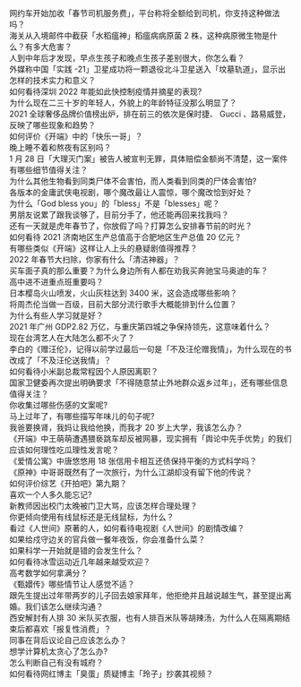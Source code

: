 网约车开始加收「春节司机服务费」，平台称将全额给到司机，你支持这种做法吗？  
海关从入境邮件中截获「水稻瘟神」稻瘟病病原菌 2 株，这种病原微生物是什么？有多大危害？  
人到中年后才发现，早点生孩子和晚点生孩子差别很大，你怎么看？  
外媒称中国「实践 -21」卫星成功将一颗退役北斗卫星送入「坟墓轨道」，显示出怎样的技术实力和意义？  
如何看待深圳 2022 年能如此快控制疫情并摘星的表现?  
为什么现在二三十岁的年轻人，外貌上的年龄特征没那么明显了？  
2021 全球奢侈品牌价值榜出炉，排在前三的依次是保时捷、 Gucci 、路易威登，反映了哪些现象和趋势？  
如何评价《开端》中的「快乐一哥」？  
晚上睡不着和熬夜有区别吗？  
1 月 28 日「大理灭门案」被告人被宣判无罪，具体赔偿金额尚不清楚，这一案件有哪些细节值得关注？  
为什么其他生物看到同类尸体不会害怕，而人类看到同类的尸体会害怕?  
各版本的金庸武侠电视剧，哪个魔改最让人震惊，哪个魔改恰到好处？  
为什么「God bless you」的「bless」不是「blesses」呢？  
男朋友说累了跟我谈够了，目前分手了，他还能再回来找我吗？  
还有一天就是虎年春节了，你放假了吗？打算怎么安排春节前的时光？  
如何看待 2021 济南地区生产总值高于合肥地区生产总值 20 亿元？  
有哪些类似《开端》这样让人上头的悬疑剧值得推荐？  
2022 年春节大扫除，你家有什么「清洁神器」？  
买车面子真的那么重要？为什么身边所有人都在劝我买奔驰宝马奥迪的车？  
高中进不进重点班重要吗？  
日本樱岛火山喷发，火山灰柱达到 3400 米，这会造成哪些影响？  
将周杰伦当做一百级，目前大部分流行歌手大概能排到什么位置？  
为什么有些人学习就是好？  
2021 年广州 GDP2.82 万亿，与重庆第四城之争保持领先，这意味着什么？  
现在台湾艺人在大陆怎么都不火了？  
李白的《赠汪伦》，记得以前学过最后一句是「不及汪伦赠我情」，为什么现在的书改成了「不及汪伦送我情」？  
如何看待小米副总裁常程因个人原因离职？  
国家卫健委再次提出明确要求「不得随意禁止外地群众返乡过年」，还有哪些信息值得关注？  
你收集过哪些伤感的文案呢?  
马上过年了，有哪些描写年味儿的句子呢?  
我爸要换肾，我妈让我给他换，而我才 20 岁上大学，我该怎么办？  
《开端》中王萌萌遭遇猥亵跳车却反被网暴，现实拥有「舆论中先手优势」的我们应该如何理性吃瓜理性发言呢？  
《爱情公寓》中唐悠悠用 18 张信用卡相互还债保持平衡的方式科学吗？  
《原神》中哥哥既然有了一次旅行，为什么江湖却没有留下他的传说？  
如何评价综艺《开拍吧》第九期？  
喜欢一个人多久能忘记?  
新教师因出校门太晚被门卫大骂，应该怎样合理处理？  
你更倾向使用有线鼠标还是无线鼠标，为什么？  
看过《人世间》原著的人，如何看待电视剧《人世间》的剧情改编？  
如果给戍守边关的官兵做一餐年夜饭，你会准备什么菜？  
如果科学一开始就是错的会发生什么？  
如何看待冰雪运动近几年越来越受欢迎？  
高考数学如何拿满分？  
《甄嬛传》哪些情节让人感觉不适？  
跟先生提出过年带两岁的儿子回去娘家拜年，他拒绝并且越说越生气，甚至提出离婚。我们该怎么继续沟通？  
西安解封有人排 30 米队买衣服，也有人排百米队等胡辣汤，为什么人在隔离期结束后都喜欢「报复性消费」？  
同事在背后议论自己应该怎么办？  
想学计算机太贪心了怎么办?  
怎么判断自己有没有城府？  
如何看待网红博主「臭蛋」质疑博主「玲子」抄袭其视频？  
